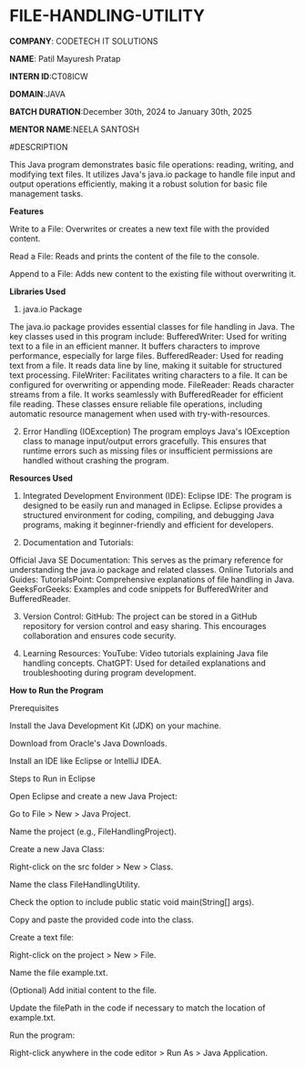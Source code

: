 # FILE-HANDLING-UTILITY

**COMPANY**: CODETECH IT SOLUTIONS

**NAME**: Patil Mayuresh Pratap

**INTERN ID**:CT08ICW

**DOMAIN**:JAVA

**BATCH DURATION**:December 30th, 2024 to January 30th, 2025

**MENTOR NAME**:NEELA SANTOSH

#DESCRIPTION

This Java program demonstrates basic file operations: reading, writing, and modifying text files. It utilizes Java's java.io package to handle file input and output operations efficiently, making it a robust solution for basic file management tasks.

**Features**

Write to a File: Overwrites or creates a new text file with the provided content.

Read a File: Reads and prints the content of the file to the console.

Append to a File: Adds new content to the existing file without overwriting it.

**Libraries Used**

1. java.io Package

The java.io package provides essential classes for file handling in Java. The key classes used in this program include:
BufferedWriter: Used for writing text to a file in an efficient manner. It buffers characters to improve performance, especially for large files.
BufferedReader: Used for reading text from a file. It reads data line by line, making it suitable for structured text processing.
FileWriter: Facilitates writing characters to a file. It can be configured for overwriting or appending mode.
FileReader: Reads character streams from a file. It works seamlessly with BufferedReader for efficient file reading.
These classes ensure reliable file operations, including automatic resource management when used with try-with-resources.

2. Error Handling (IOException)
The program employs Java's IOException class to manage input/output errors gracefully. This ensures that runtime errors such as missing files or insufficient permissions are handled without crashing the program.

**Resources Used**

1. Integrated Development Environment (IDE):
Eclipse IDE: The program is designed to be easily run and managed in Eclipse. Eclipse provides a structured environment for coding, compiling, and debugging Java programs, making it beginner-friendly and efficient for developers.

2. Documentation and Tutorials:

Official Java SE Documentation: This serves as the primary reference for understanding the java.io package and related classes.
Online Tutorials and Guides:
TutorialsPoint: Comprehensive explanations of file handling in Java.
GeeksForGeeks: Examples and code snippets for BufferedWriter and BufferedReader.

3. Version Control:
GitHub: The project can be stored in a GitHub repository for version control and easy sharing. This encourages collaboration and ensures code security.

4. Learning Resources:
YouTube: Video tutorials explaining Java file handling concepts.
ChatGPT: Used for detailed explanations and troubleshooting during program development.

**How to Run the Program**

Prerequisites

Install the Java Development Kit (JDK) on your machine.

Download from Oracle's Java Downloads.

Install an IDE like Eclipse or IntelliJ IDEA.

Steps to Run in Eclipse

Open Eclipse and create a new Java Project:

Go to File > New > Java Project.

Name the project (e.g., FileHandlingProject).

Create a new Java Class:

Right-click on the src folder > New > Class.

Name the class FileHandlingUtility.

Check the option to include public static void main(String[] args).

Copy and paste the provided code into the class.

Create a text file:

Right-click on the project > New > File.

Name the file example.txt.

(Optional) Add initial content to the file.

Update the filePath in the code if necessary to match the location of example.txt.

Run the program:

Right-click anywhere in the code editor > Run As > Java Application.
